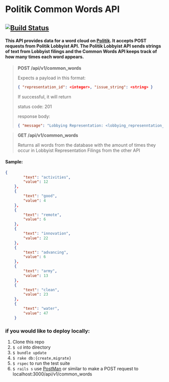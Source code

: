 # Politik Common Words API
[![Build Status](https://travis-ci.org/jtrtj/informant_common_words.svg?branch=master)](https://travis-ci.org/jtrtj/informant_common_words)
---

#### This API provides data for a word cloud on [Politik](https://informant-lobby.herokuapp.com). It accepts POST requests from Politik Lobbyist API. The Politik Lobbyist API sends strings of text from Lobbyist filings and the Common Words API keeps track of how many times each word appears.

> __POST /api/v1/common_words__
>
> Expects a payload in this format:
> ```json 
> { "representation_id": <integer>, "issue_string": <string> }
> ```
> If successful, it will return 
>
> status code: 201
>
> response body: 
> ```json
> { "message": "Lobbying Representation: <lobbying_represenntation_id> issue logged in common words system." }
> ```
  
> __GET /api/v1/common_words__
>
> Returns all words from the database with the amount of times they occur in Lobbyist Representation Filings from the other API
#### Sample:
```json
{
        "text": "activities",
        "value": 12
    },
    {
        "text": "good",
        "value": 4
    },
    {
        "text": "remote",
        "value": 6
    },
    {
        "text": "innovation",
        "value": 22
    },
    {
        "text": "advancing",
        "value": 6
    },
    {
        "text": "army",
        "value": 13
    },
    {
        "text": "clean",
        "value": 23
    },
    {
        "text": "water",
        "value": 47
    }
```
### if you would like to deploy locally:
1. Clone this repo
1. `$ cd` into directory
1. `$ bundle update`
1. `$ rake db:{create,migrate}`
1. `$ rspec` to run the test suite
1. `$ rails s` use [PostMan](https://www.getpostman.com/) or similar to make a POST request to localhost:3000/api/v1/common_words
